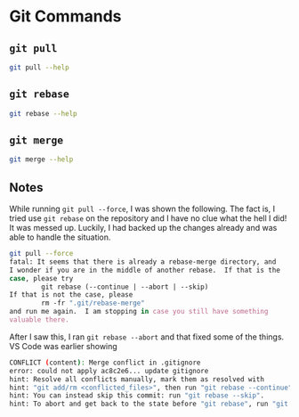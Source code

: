 # Git Commands

## `git pull`

```sh
git pull --help

```

## `git rebase`

```sh
git rebase --help

```

## `git merge`

```sh
git merge --help

```

## Notes

While running `git pull --force`, I was shown the following. The fact is, 
I tried use `git rebase` on the repository and I have no clue what the 
hell I did! It was messed up. Luckily, I had backed up the changes 
already and was able to handle the situation.

```sh
git pull --force
fatal: It seems that there is already a rebase-merge directory, and
I wonder if you are in the middle of another rebase.  If that is the
case, please try
        git rebase (--continue | --abort | --skip)
If that is not the case, please
        rm -fr ".git/rebase-merge"
and run me again.  I am stopping in case you still have something
valuable there.
```

After I saw this, I ran `git rebase --abort` and that fixed some of the things.
VS Code was earlier showing 

[#so_git-pull-rebase]: https://stackoverflow.com/questions/34059893/what-does-git-pull-rebase-origin-master-means


```sh
CONFLICT (content): Merge conflict in .gitignore
error: could not apply ac8c2e6... update gitignore
hint: Resolve all conflicts manually, mark them as resolved with
hint: "git add/rm <conflicted_files>", then run "git rebase --continue".
hint: You can instead skip this commit: run "git rebase --skip".
hint: To abort and get back to the state before "git rebase", run "git rebase --abort".
```
